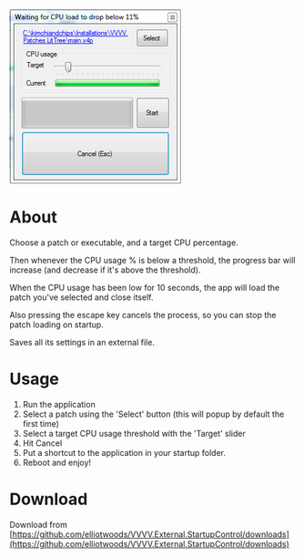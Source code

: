 ![Screenshot](https://github.com/elliotwoods/VVVV.External.StartupControl/raw/master/Screenshot.png "Screenshot")



# About
Choose a patch or executable, and a target CPU percentage.

Then whenever the CPU usage % is below a threshold, the progress bar will increase (and decrease if it's above the threshold).

When the CPU usage has been low for 10 seconds, the app will load the patch you've selected and close itself.

Also pressing the escape key cancels the process, so you can stop the patch loading on startup.

Saves all its settings in an external file.

# Usage

1. Run the application
2. Select a patch using the 'Select' button (this will popup by default the first time)
3. Select a target CPU usage threshold with the 'Target' slider
4. Hit Cancel
5. Put a shortcut to the application in your startup folder.
6. Reboot and enjoy!

# Download

Download from [https://github.com/elliotwoods/VVVV.External.StartupControl/downloads](https://github.com/elliotwoods/VVVV.External.StartupControl/downloads)